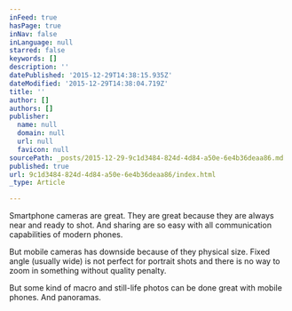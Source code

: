```yaml
---
inFeed: true
hasPage: true
inNav: false
inLanguage: null
starred: false
keywords: []
description: ''
datePublished: '2015-12-29T14:38:15.935Z'
dateModified: '2015-12-29T14:38:04.719Z'
title: ''
author: []
authors: []
publisher:
  name: null
  domain: null
  url: null
  favicon: null
sourcePath: _posts/2015-12-29-9c1d3484-824d-4d84-a50e-6e4b36deaa86.md
published: true
url: 9c1d3484-824d-4d84-a50e-6e4b36deaa86/index.html
_type: Article

---
```

Smartphone cameras are great. They are great because they are always near and ready to shot. And sharing are so easy with all communication capabilities of modern phones.

But mobile cameras has downside because of they physical size. Fixed angle (usually wide) is not perfect for portrait shots and there is no way to zoom in something without quality penalty.

But some kind of macro and still-life photos can be done great with mobile phones. And panoramas.